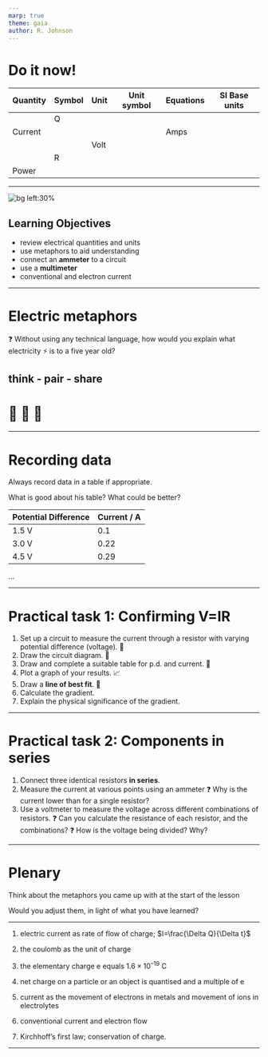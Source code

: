```yaml
---
marp: true
theme: gaia
author: R. Johnson
---
```


# Do it now!

| Quantity | Symbol | Unit | Unit symbol | Equations | SI Base units |
| -------- | ------ | ---- | ----------- | --------- | ------------- |
|          | Q      |
| Current  |        |      |             | Amps      |
|          |        | Volt |
|          | R      |
| Power    |

---

![bg left:30%](https://upload.wikimedia.org/wikipedia/commons/f/fa/Lightning_simulator_questacon02.jpg)

## Learning Objectives

- review electrical quantities and units
- use metaphors to aid understanding
- connect an **ammeter** to a circuit
- use a **multimeter**
- conventional and electron current

---

# Electric metaphors

:question: Without using any technical language, how would you explain what electricity :zap: is to a five year old?

## think - pair - share

# <!-- fit --> :thinking: :couple: :rainbow:

---

# Recording data

Always record data in a table if appropriate.

What is good about his table? What could be better?

| Potential Difference | Current / A |
| -------------------- | ----------- |
| 1.5 V                | 0.1         |
| 3.0 V                | 0.22        |
| 4.5 V                | 0.29        |

...

---

# Practical task 1: **Confirming V=IR**

1. Set up a circuit to measure the current through a resistor with varying potential difference (voltage). :battery:
2. Draw the circuit diagram. :memo:
3. Draw and complete a suitable table for p.d. and current. :memo:
4. Plot a graph of your results. :chart_with_upwards_trend:
5. Draw a **line of best fit**. :straight_ruler:
6. Calculate the gradient.
7. Explain the physical significance of the gradient.

---

# Practical task 2: **Components in series**

1. Connect three identical resistors **in series**.
2. Measure the current at various points using an ammeter
   :question: Why is the current lower than for a single resistor?
3. Use a voltmeter to measure the voltage across different combinations of resistors.
   :question: Can you calculate the resistance of each resistor, and the combinations?
   :question: How is the voltage being divided? Why?

---

# Plenary

Think about the metaphors you came up with at the start of the lesson

Would you adjust them, in light of what you have learned?

---

1. electric current as rate of flow of charge; $I=\frac{\Delta Q}{\Delta t}$

2. the coulomb as the unit of charge

3. the elementary charge e equals $1.6 × 10^{–19}$ C

4. net charge on a particle or an object is quantised and a multiple of e

5. current as the movement of electrons in metals and movement of ions in electrolytes

6. conventional current and electron flow

7. Kirchhoff’s first law; conservation of charge.

---
